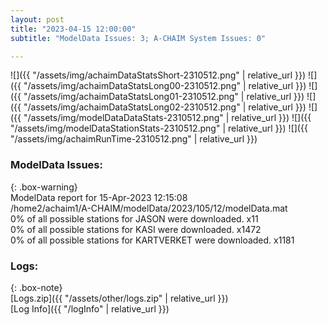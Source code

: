 ```yaml
---
layout: post
title: "2023-04-15 12:00:00"
subtitle: "ModelData Issues: 3; A-CHAIM System Issues: 0"

---
```


![]({{ "/assets/img/achaimDataStatsShort-2310512.png" | relative_url }})
![]({{ "/assets/img/achaimDataStatsLong00-2310512.png" | relative_url }})
![]({{ "/assets/img/achaimDataStatsLong01-2310512.png" | relative_url }})
![]({{ "/assets/img/achaimDataStatsLong02-2310512.png" | relative_url }})
![]({{ "/assets/img/modelDataDataStats-2310512.png" | relative_url }})
![]({{ "/assets/img/modelDataStationStats-2310512.png" | relative_url }})
![]({{ "/assets/img/achaimRunTime-2310512.png" | relative_url }})


### ModelData Issues:  
  
{: .box-warning}  
 ModelData report for 15-Apr-2023 12:15:08   
 /home2/achaim1/A-CHAIM/modelData/2023/105/12/modelData.mat   
 0% of all possible stations for JASON were downloaded. x11   
 0% of all possible stations for KASI were downloaded. x1472   
 0% of all possible stations for KARTVERKET were downloaded. x1181   
  


### Logs:  
  
{: .box-note}  
[Logs.zip]({{ "/assets/other/logs.zip" | relative_url }})  
[Log Info]({{ "/logInfo" | relative_url }})  
